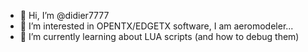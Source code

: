 - 👋 Hi, I’m @didier7777
- 👀 I’m interested in OPENTX/EDGETX software, I am aeromodeler...
- 🌱 I’m currently learning about LUA scripts (and how to debug them)

<!---
didier7777/didier7777 is a ✨ special ✨ repository because its `README.md` (this file) appears on your GitHub profile.
You can click the Preview link to take a look at your changes.
--->
